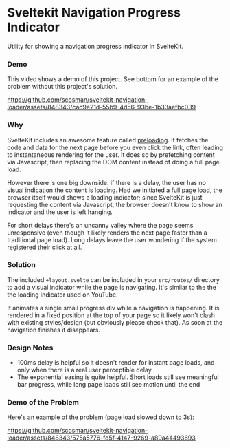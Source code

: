 # Sveltekit Navigation Progress Indicator

Utility for showing a navigation progress indicator in SvelteKit. 

### Demo

This video shows a demo of this project. See bottom for an example of the problem without this project's solution.

https://github.com/scosman/sveltekit-navigation-loader/assets/848343/cac9e21d-55b9-4d56-93be-1b33aefbc039

### Why

SvelteKit includes an awesome feature called [preloading](https://kit.svelte.dev/docs/link-options). It fetches the code and data for the next page before you even click the link, often leading to instantaneous rendering for the user. It does so by prefetching content via Javascript, then replacing the DOM content instead of doing a full page load.

However there is one big downside: if there is a delay, the user has no visual indication the content is loading. Had we initiated a full page load, the browser itself would shows a loading indicator; since SvelteKit is just requesting the content via Javascript, the browser doesn't know to show an indicator and the user is left hanging.

For short delays there's an uncanny valley where the page seems unresponsive (even though it likely renders the next page faster than a traditional page load). Long delays leave the user wondering if the system registered their click at all.

### Solution

The included `+layout.svelte` can be included in your `src/routes/` directory to add a visual indicator while the page is navigating. It's similar to the the the loading indicator used on YouTube. 

It animates a single small progress div while a navigation is happening. It is rendered in a fixed position at the top of your page so it likely won't clash with existing styles/design (but obviously please check that). As soon at the navigation finishes it disappears.

### Design Notes

 - 100ms delay is helpful so it doesn't render for instant page loads, and only when there is a real user perceptible delay
 - The exponential easing is quite helpful. Short loads still see meaningful bar progress, while long page loads still see motion until the end

### Demo of the Problem

Here's an example of the problem (page load slowed down to 3s):

https://github.com/scosman/sveltekit-navigation-loader/assets/848343/575a5776-fd5f-4147-9269-a89a44493693
